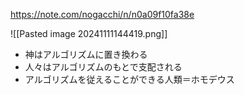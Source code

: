 https://note.com/nogacchi/n/n0a09f10fa38e

![[Pasted image 20241111144419.png]]

- 神はアルゴリズムに置き換わる
- 人々はアルゴリズムのもとで支配される
- アルゴリズムを従えることができる人類＝ホモデウス

